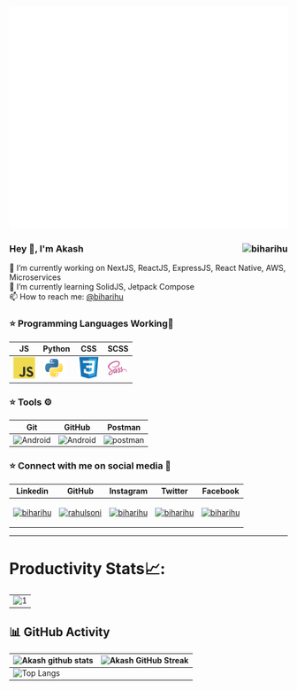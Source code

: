 <a href="https://www.linkedin.com/in/AkashKumar_Dev">
  <img src="hero.svg" height="400">
</a>

### Hey 👋, I'm Akash <img align="right" src="https://komarev.com/ghpvc/?username=biharihu" alt="biharihu" />

🔭 I’m currently working on NextJS, ReactJS, ExpressJS, React Native, AWS, Microservices</br>
🌱 I’m currently learning SolidJS, Jetpack Compose</br>
📫 How to reach me: [@biharihu](https://twitter.com/AkashKumar_Dev)

<h3 align="left">⭐ Programming Languages Working💬</h3>

| JS                                                                                                                               | Python                                                                                                                             | CSS                                                                                                                                                  | SCSS                                                                                                                               |
| ---------------------------------------------------------------------------------------------------------------------------------------- | ---------------------------------------------------------------------------------------------------------------------------------- | ---------------------------------------------------------------------------------------------------------------------------------------------------- | ---------------------------------------------------------------------------------------------------------------------------------- |
| <img src="https://raw.githubusercontent.com/devicons/devicon/master/icons/javascript/javascript-original.svg" alt="Android" width="40" height="40"/> | <img src="https://raw.githubusercontent.com/devicons/devicon/master/icons/python/python-original.svg" alt="Android" width="40" height="40"/> | <img src="https://raw.githubusercontent.com/devicons/devicon/master/icons/css3/css3-original.svg" alt="Android" width="40" height="40"/> | <img src="https://github.com/devicons/devicon/blob/master/icons/sass/sass-original.svg" alt="Android" width="35" height="35"/> |


<h3 align="left">⭐ Tools ⚙️ </h3>

| Git                                                                                                          | GitHub                                                                                                                             | Postman                                                                                                       |
| ------------------------------------------------------------------------------------------------------------ | ---------------------------------------------------------------------------------------------------------------------------------- | ------------------------------------------------------------------------------------------------------------- |
| <img src="https://www.vectorlogo.zone/logos/git-scm/git-scm-icon.svg" alt="Android" width="40" height="40"/> | <img src="https://github.githubassets.com/images/modules/site/icons/footer/github-mark.svg" alt="Android" width="40" height="40"/> | <img src="https://logos-download.com/53577-postman-logo-download.html" alt="postman" width="40" height="40"/> |

<h3 align="left">⭐ Connect with me on social media 📲 </h3>

| Linkedin                                                                                                                                                                                                                                                                             | GitHub                                                                                                                                                                                                                                                                       | Instagram                                                                                                                                                                                                                                                                        | Twitter                                                                                                                                                                                                                                                                       | Facebook                                                                                                                                                                                                                                                                             |
| ------------------------------------------------------------------------------------------------------------------------------------------------------------------------------------------------------------------------------------------------------------------------------------ | ---------------------------------------------------------------------------------------------------------------------------------------------------------------------------------------------------------------------------------------------------------------------------- | -------------------------------------------------------------------------------------------------------------------------------------------------------------------------------------------------------------------------------------------------------------------------------- | ----------------------------------------------------------------------------------------------------------------------------------------------------------------------------------------------------------------------------------------------------------------------------- | ------------------------------------------------------------------------------------------------------------------------------------------------------------------------------------------------------------------------------------------------------------------------------------ |
| <p align="center"><a href="https://linkedin.com/in/dev-aks" target="blank"><img align="center" src="https://raw.githubusercontent.com/rahuldkjain/github-profile-readme-generator/master/src/images/icons/Social/linked-in-alt.svg" alt="biharihu" height="30" width="40" /></a></p> | <p align="center"> <a href="https://github.com/biharihu" target="blank"><img align="center" src="https://raw.githubusercontent.com/rahuldkjain/github-profile-readme-generator/master/src/images/icons/Social/github.svg" alt="rahulsoni" height="30" width="40" /></a> </p> | <p align="center"><a href="https://instagram.com/bihari_hu" target="blank"><img align="center" src="https://raw.githubusercontent.com/rahuldkjain/github-profile-readme-generator/master/src/images/icons/Social/instagram.svg" alt="biharihu" height="30" width="40" /></a></p> | <p align="center"> <a href="https://twitter.com/AkashKumar_Dev" target="blank"><img align="center" src="https://raw.githubusercontent.com/rahuldkjain/github-profile-readme-generator/master/src/images/icons/Social/twitter.svg" alt="biharihu" height="30" width="40" /></a> </p> | <p align="center"> <a href="https://www.facebook.com/4biharihu" target="blank"><img align="center" src="https://raw.githubusercontent.com/rahuldkjain/github-profile-readme-generator/master/src/images/icons/Social/facebook.svg" alt="biharihu" height="30" width="40" /></a></p> |

---

# Productivity Stats📈:

<table>
  <tr>
    <td><img src="https://github-profile-summary-cards.vercel.app/api/cards/profile-details?username=biharihu&theme=radical"  display=block width=100% height=auto  alt="1" ></td>
   </tr> 
</table>

## 📊 GitHub Activity

| ![Akash github stats](https://github-readme-stats.vercel.app/api?username=biharihu&show_icons=true&bg_color=b523ff,8b55fe,40b0fe&title_color=fff&text_color=fff&icon_color=ffffff&border_radius=5&border_color=a5a5a5&include_all_commits=true&count_private=true) | ![Akash GitHub Streak](https://github-readme-streak-stats.herokuapp.com/?user=biharihu&theme=dark&background=b523ff,8b55fe,40b0fe&currStreakLabel=fff&ring=40b0fe&fire=8b55fe&border_radius=5&border=a5a5a5) |
| ------------------------------------------------------------------------------------------------------------------------------------------------------------------------------------------------------------------------------------------------------------------ | ------------------------------------------------------------------------------------------------------------------------------------------------------------------------------------------------------------ |
| ![Top Langs](https://github-readme-stats.vercel.app/api/top-langs/?username=biharihu&langs_count=8&bg_color=b523ff,8b55fe,40b0fe&title_color=fff&text_color=fff&icon_color=ffffff&border_radius=5&border_color=a5a5a5&layout=compact)                              |
